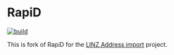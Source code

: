 # RapiD

[![build](https://github.com/osm-nz/RapiD/workflows/build/badge.svg)](https://github.com/osm-nz/RapiD/actions?query=workflow%3A%22build%22)

This is fork of RapiD for the [LINZ Address import](https://github.com/osm-nz/linz-address-import) project.

